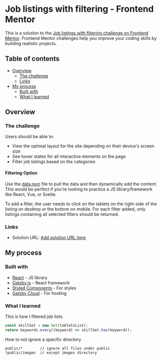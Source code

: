 # Job listings with filtering - Frontend Mentor

This is a solution to the [Job listings with filtering challenge on Frontend Mentor](https://www.frontendmentor.io/challenges/job-listings-with-filtering-ivstIPCt). Frontend Mentor challenges help you improve your coding skills by building realistic projects.

## Table of contents

- [Overview](#overview)
  - [The challenge](#the-challenge)
  - [Links](#links)
- [My process](#my-process)
  - [Built with](#built-with)
  - [What I learned](#what-i-learned)

## Overview

### The challenge

Users should be able to:

- View the optimal layout for the site depending on their device's screen size
- See hover states for all interactive elements on the page
- Filter job listings based on the categories

#### Filtering Option

Use the [data.json](./data.json) file to pull the data and then dynamically add the content. This would be perfect if you're looking to practice a JS library/framework like React, Vue, or Svelte.

To add a filter, the user needs to click on the tablets on the right-side of the listing on desktop or the bottom on mobile. For each filter added, only listings containing all selected filters should be returned.

### Links

- Solution URL: [Add solution URL here](https://miniprojects3.gatsbyjs.io/)

## My process

### Built with

- [React](https://reactjs.org/) - JS library
- [Gatsby.js](https://www.gatsbyjs.com/) - React framework
- [Styled Components](https://styled-components.com/) - For styles
- [Gatsby Cloud](https://www.gatsbyjs.com/products/cloud/) - For hosting

### What I learned

This is how I filtered job lists.

```js
const skillSet = new Set(tabletsList);
return keywords.every((keyword) => skillSet.has(keyword));
```

How to not ignore a specific directory

```
public/*        // ignore all files under public
!public/images  // except images directory
```
